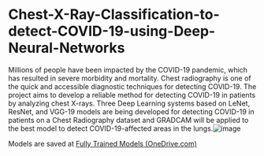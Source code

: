 # Chest-X-Ray-Classification-to-detect-COVID-19-using-Deep-Neural-Networks
Millions of people have been impacted by the COVID-19 pandemic, which has resulted in severe morbidity and mortality. Chest radiography is one of the quick and accessible diagnostic techniques for detecting COVID-19. The project aims to develop a reliable method for detecting COVID-19 in patients by analyzing chest X-rays. Three Deep Learning systems based on LeNet, ResNet, and VGG-19 models are being developed for detecting COVID-19 in patients on a Chest Radiography dataset and GRADCAM will be applied to the best model to detect COVID-19-affected areas in the lungs.![image](https://user-images.githubusercontent.com/42197976/232930701-31268bbd-3f70-4629-9035-7d8594656ae0.png)

Models are saved at [Fully Trained Models (OneDrive.com)]([https://github.com/kysgattu/Chest-X-Ray-Classification-to-detect-COVID-19-using-Deep-Neural-Networks/new/main?readme=1](https://studentuml-my.sharepoint.com/:f:/g/personal/kamalyeshodharshastry_gattu_student_uml_edu/EpG7-B4JXkRMvd-j4QIEOR0B7rRU_Q-eFEKVLYuWtIavdg?e=yLlY11))

